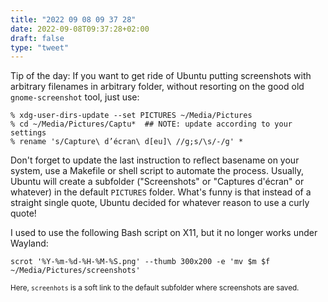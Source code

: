 ```yaml
---
title: "2022 09 08 09 37 28"
date: 2022-09-08T09:37:28+02:00
draft: false
type: "tweet"
---
```


Tip of the day: If you want to get ride of Ubuntu putting screenshots with arbitrary filenames in arbitrary folder, without resorting on the good old `gnome-screenshot` tool, just use:

```shell
% xdg-user-dirs-update --set PICTURES ~/Media/Pictures
% cd ~/Media/Pictures/Captu*  ## NOTE: update according to your settings
% rename 's/Capture\ d’écran\ d[eu]\ //g;s/\s/-/g' *
```

Don't forget to update the last instruction to reflect basename on your system, use a Makefile or shell script to automate the process. Usually, Ubuntu will create a subfolder ("Screenshots" or "Captures d'écran" or whatever) in the default `PICTURES` folder. What's funny is that instead of a straight single quote, Ubuntu decided for whatever reason to use a curly quote!

I used to use the following Bash script on X11, but it no longer works under Wayland:

```shell
scrot '%Y-%m-%d-%H-%M-%S.png' --thumb 300x200 -e 'mv $m $f ~/Media/Pictures/screenshots'
```

<small>Here, `screenhots` is a soft link to the default subfolder where screenshots are saved.</small>
